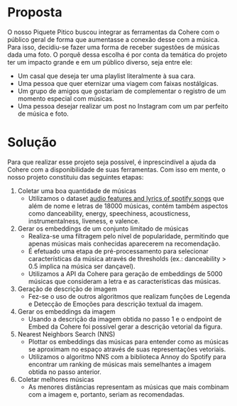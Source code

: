 # Proposta
O nosso Piquete Pitico buscou integrar as ferramentas da Cohere com o público geral de forma que aumentasse a conexão desse com a música. 
Para isso, decidiu-se fazer uma forma de receber sugestões de músicas dada uma foto. O porquê dessa escolha é por conta da temática do projeto ter um impacto grande e em um público diverso, seja entre ele:

* Um casal que deseja ter uma playlist literalmente à sua cara.
* Uma pessoa que quer eternizar uma viagem com faixas nostálgicas.
* Um grupo de amigos que gostariam de complementar o registro de um momento especial com músicas.
* Uma pessoa desejar realizar um post no Instagram com um par perfeito de música e foto.

# Solução
Para que realizar esse projeto seja possível, é inprescindível a ajuda da Cohere com a disponibilidade de suas ferramentas. Com isso em mente, o nosso projeto constituiu das seguintes etapas:
1. Coletar uma boa quantidade de músicas
   * Utilizamos o dataset [audio features and lyrics of spotify songs](https://www.kaggle.com/datasets/imuhammad/audio-features-and-lyrics-of-spotify-songs) que além de nome e letras de 18000 músicas, contém também aspectos como danceability, energy, speechiness,	acousticness,	instrumentalness,	liveness, e	valence.
2. Gerar os embeddings de um conjunto limitado de músicas
   *  Realiza-se uma filtragem pelo nível de popularidade, permitindo que apenas músicas mais conhecidas aparecerem na recomendação.
   *  É efetuado uma etapa de pré-processamento para selecionar características da música através de thresholds  (ex.: danceability > 0.5 implica na música ser dançavel).
   *  Utilizamos a API da Cohere para geração de embeddings de 5000 músicas que consideram a letra e as características das músicas.
3. Geração de descrição de imagem
   * Fez-se o uso de outros algoritmos que realizam funções de Legenda e Detecção de Emoções para descrição textual da imagem.
4. Gerar os embeddings da imagem
   * Usando a descrição da imagem obtida no passo 1 e o endpoint de Embed da Cohere foi possível gerar a descrição vetorial da figura.
5. Nearest Neighbors Search (NNS)
   * Plottar os embeddings das músicas para entender como as músicas se aproximam no espaço através de suas representações vetoriais.
   * Utilizamos o algoritmo NNS com a biblioteca Annoy do Spotify para encontrar um ranking de músicas mais semelhantes a imagem obtida no passo anterior.
6. Coletar melhores músicas
   * As menores distâncias representam as músicas que mais combinam com a imagem e, portanto, seriam as recomendadas.
